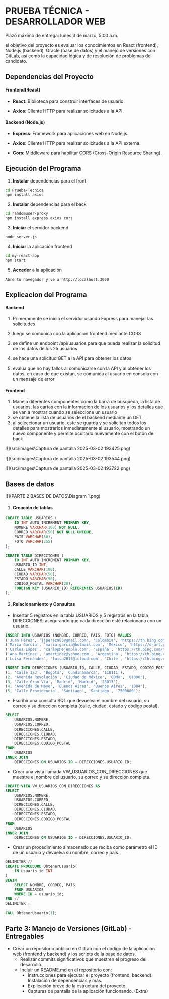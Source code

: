 # PRUEBA TÉCNICA - DESARROLLADOR WEB

Plazo máximo de entrega: lunes 3 de marzo, 5:00 a.m. 

el objetivo del proyecto es evaluar los conocimientos en React (frontend), Node.js (backend), Oracle (base de  datos) y el manejo de versiones con GitLab, así como la capacidad lógica y de resolución  de problemas del candidato.



## Dependencias del Proyecto

#### Frontend(React)

- **React**: Biblioteca para construir interfaces de usuario.

- **Axios**: Cliente HTTP para realizar solicitudes a la API.

#### Backend (Node.js)

- **Express**: Framework para aplicaciones web en Node.js.

- **Axios**: Cliente HTTP para realizar solicitudes a la API externa.

- **Cors**: Middleware para habilitar CORS (Cross-Origin Resource Sharing).



## Ejecución del Programa

1. **Instalar** dependencias para el front

```bash
cd Prueba-Tecnica
npm install axios
```

2. **Instalar** dependencias para el back

```bash
cd randomuser-proxy
npm install express axios cors
```

3. **Iniciar** el servidor backend

```bash
node server.js
```

4. **Iniciar** la aplicación frontend

```bash
cd my-react-app
npm start
```

5. **Acceder** a la aplicación

```
Abre tu navegador y ve a http://localhost:3000
```



## Explicacion del Programa

#### Backend

1. Primeramente se inicia el servidor usando Express para manejar las solicitudes

2. luego se comunica con la aplicacion frontend mediante CORS
3. se define un endpoint /api/usuarios para que pueda realizar la solicitud de los datos de los 25 usuarios
4. se hace una solicitud GET a la API para obtener los datos
5. evalua que no hay fallos al comunicarse con la API y al obtener los datos, en caso de que existan, se comunica al usuario en consola con un mensaje de error

#### Frontend

1. Maneja diferentes componentes como la barra de busqueda, la lista de usuarios, las cartas con la informacion de los usuarios y los detalles que se van a mostrar cuando se seleccione un usuario
2. se obtiene la lista de usuarios de el backend mediante un GET
3. al seleccionar un usuario, este se guarda y se solicitan todos los detalles para mostrarlos inmediatamente al usuario, mostrando un nuevo componente y permite ocultarlo nuevamente con el boton de back

![](src\images\Captura de pantalla 2025-03-02 193425.png)

![](src\images\Captura de pantalla 2025-03-02 193544.png)

![](src\images\Captura de pantalla 2025-03-02 193722.png)

## Bases de datos

![](PARTE 2 BASES DE DATOS\Diagram 1.png)

1. #### Creación de tablas

```sql
CREATE TABLE USUARIOS (
    ID INT AUTO_INCREMENT PRIMARY KEY,
    NOMBRE VARCHAR(100) NOT NULL,
    CORREO VARCHAR(50) NOT NULL UNIQUE,
    PAIS VARCHAR(50),
    FOTO VARCHAR(255)
);
```

```sql
CREATE TABLE DIRECCIONES (
    ID INT AUTO_INCREMENT PRIMARY KEY,
    USUARIO_ID INT,
    CALLE VARCHAR(100),
    CIUDAD VARCHAR(50),
    ESTADO VARCHAR(50),
    CODIGO_POSTAL VARCHAR(20),
    FOREIGN KEY (USUARIO_ID) REFERENCES USUARIOS(ID)
);
```



2. #### Relacionamiento y Consultas

- Insertar 5 registros en la tabla USUARIOS y 5 registros en la tabla DIRECCIONES,  asegurando que cada dirección esté relacionada con un usuario. 

```sql
INSERT INTO USUARIOS (NOMBRE, CORREO, PAIS, FOTO) VALUES
('Juan Pérez', 'jjperez983@gmail.com', 'Colombia', 'https://th.bing.com/th/id/OIP.NqlzjzgzfHI046FjmPZkogHaEK?w=280&h=180&c=7&r=0&o=5&pid=1.7'),
('María García', 'maria.garcia@hotmail.com', 'México', 'https://d-art.ppstatic.pl/kadry/k/r/1/52/e0/66546aef0ff6c_o_large.jpg'),
('Carlos López', 'carlop@ejemplo.com', 'España', 'https://th.bing.com/th/id/OIP.1XmctktVAucZaVUCyVV6hAHaE8?rs=1&pid=ImgDetMain'),
('Ana Martínez', 'amartinez@yahoo.com', 'Argentina', 'https://th.bing.com/th/id/OIP.Q8r6v--dGhDJ_SS_8ZLZRQHaFj?rs=1&pid=ImgDetMain'),
('Luisa Fernández', 'luisa2615@icloud.com', 'Chile', 'https://th.bing.com/th/id/OIP.6iU-Wz-BqHQXV5IW4g9QnAHaEK?rs=1&pid=ImgDetMain');
```

```sql
INSERT INTO DIRECCIONES (USUARIO_ID, CALLE, CIUDAD, ESTADO, CODIGO_POSTAL) VALUES
(1, 'Calle 123', 'Bogotá', 'Cundinamarca', '110111'),
(2, 'Avenida Revolución', 'Ciudad de México', 'CDMX', '01000'),
(3, 'Calle Gran Vía', 'Madrid', 'Madrid', '28013'),
(4, 'Avenida de Mayo', 'Buenos Aires', 'Buenos Aires', '1084'),
(5, 'Calle Providencia', 'Santiago', 'Santiago', '7500000');
```

- Escribir una consulta SQL que devuelva el nombre del usuario, su correo y su  dirección completa (calle, ciudad, estado y código postal).  

```sql
SELECT 
    USUARIOS.NOMBRE, 
    USUARIOS.CORREO, 
    DIRECCIONES.CALLE, 
    DIRECCIONES.CIUDAD, 
    DIRECCIONES.ESTADO, 
    DIRECCIONES.CODIGO_POSTAL
FROM 
    USUARIOS
INNER JOIN 
    DIRECCIONES ON USUARIOS.ID = DIRECCIONES.USUARIO_ID;
```

- Crear una vista llamada VW_USUARIOS_CON_DIRECCIONES que muestre el nombre  del usuario, su correo y su dirección completa. 

```sql
CREATE VIEW VW_USUARIOS_CON_DIRECCIONES AS
SELECT 
    USUARIOS.NOMBRE, 
    USUARIOS.CORREO, 
    DIRECCIONES.CALLE, 
    DIRECCIONES.CIUDAD, 
    DIRECCIONES.ESTADO, 
    DIRECCIONES.CODIGO_POSTAL
FROM 
    USUARIOS
INNER JOIN 
    DIRECCIONES ON USUARIOS.ID = DIRECCIONES.USUARIO_ID;
```

- Crear un procedimiento almacenado que reciba como parámetro el ID de un  usuario y devuelva su nombre, correo y país.  

```sql
DELIMITER //
CREATE PROCEDURE ObtenerUsuario(
    IN usuario_id INT
)
BEGIN
    SELECT NOMBRE, CORREO, PAIS
    FROM USUARIOS
    WHERE ID = usuario_id;
END //
DELIMITER ;

CALL ObtenerUsuario(1);
```





## Parte 3: Manejo de Versiones (GitLab) - Entregables 



- Crear un repositorio público en GitLab con el código de la aplicación web  (frontend y backend) y los scripts de la base de datos.  
  - Realizar commits significativos que muestren el progreso del desarrollo.  
  - Incluir un README.md en el repositorio con: 
    - Instrucciones para ejecutar el proyecto (frontend, backend). Instalación  de dependencias y más.  
    - Explicación breve de la estructura del proyecto.  
    - Capturas de pantalla de la aplicación funcionando. (Extra) 
